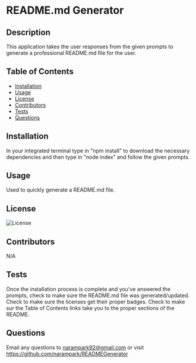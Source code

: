 # README.md Generator
        
## Description
This application takes the user responses from the given prompts to generate a professional README.md file for the user.
        
## Table of Contents
- [Installation](#installation)
- [Usage](#usage)
- [License](#license)
- [Contributors](#contributors)
- [Tests](#tests)
- [Questions](#questions)

## Installation
In your integrated terminal type in "npm install" to download the necessary dependencies and then type in "node index" and follow the given prompts.

## Usage
Used to quickly generate a README.md file.

## License
![License](https://img.shields.io/badge/license-MIT-blue)

## Contributors
N/A

## Tests
Once the installation process is complete and you've answered the prompts, check to make sure the README.md file was generated/updated. Check to make sure the licenses get their proper badges. Check to make sur the Table of Contents links take you to the proper sections of the README.

## Questions
Email any questions to narampark92@gmail.com or visit https://github.com/narampark/READMEGenerator
